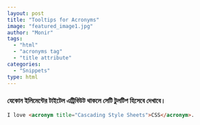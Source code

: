 ```yaml
---
layout: post
title: "Tooltips for Acronyms"
image: "featured_image1.jpg"
author: "Monir"
tags:
  - "html"
  - "acronyms tag"
  - "title attribute"
categories:
  - "Snippets"
type: html  
---
```


### যেকোন ইলিমেন্টের টাইটেল এট্রিবিউট থাকলে সেটি টুলটিপ হিসেবে দেখাবে।

<!--more-->


```html
I love <acronym title="Cascading Style Sheets">CSS</acronym>.
```
